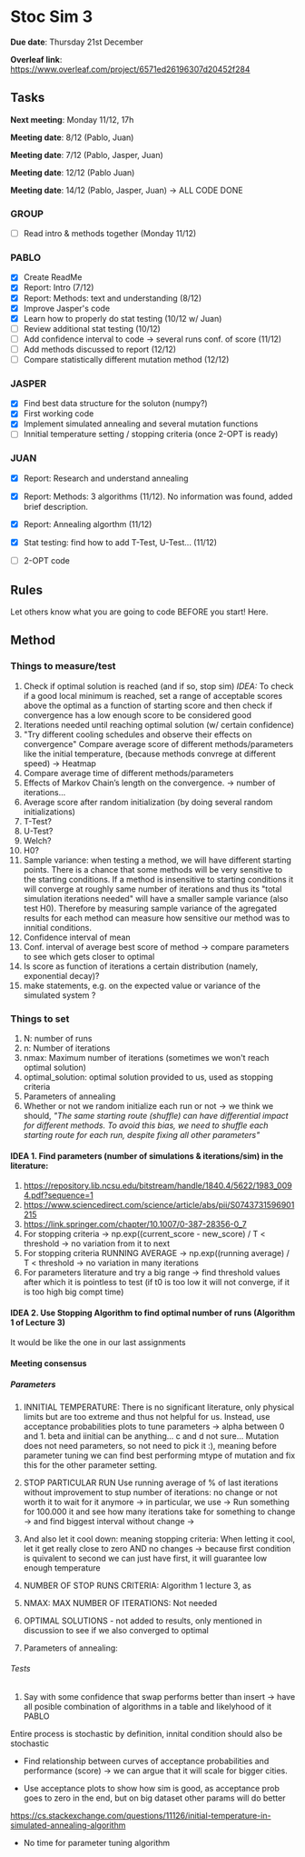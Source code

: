 # Stoc Sim 3

**Due date**:  Thursday 21st December

**Overleaf link**: https://www.overleaf.com/project/6571ed26196307d20452f284

## Tasks
**Next meeting**: Monday 11/12, 17h

**Meeting date**: 8/12 (Pablo, Juan)

**Meeting date**: 7/12 (Pablo, Jasper, Juan)

**Meeting date**: 12/12 (Pablo Juan) 

**Meeting date**: 14/12 (Pablo, Jasper, Juan) -> ALL CODE DONE 


### GROUP
- [ ] Read intro & methods together (Monday 11/12)

### PABLO
- [X] Create ReadMe
- [X] Report: Intro (7/12)
- [X] Report: Methods: text and understanding (8/12)
- [X] Improve Jasper's code
- [X] Learn how to properly do stat testing (10/12 w/ Juan)
- [ ] Review additional stat testing (10/12)
- [ ] Add confidence interval to code -> several runs conf. of score (11/12)
- [ ] Add methods discussed to report (12/12)
- [ ] Compare statistically different mutation method (12/12)

### JASPER
- [X] Find best data structure for the soluton (numpy?)
- [X] First working code
- [X] Implement simulated annealing and several mutation functions
- [ ] Innitial temperature setting / stopping criteria (once 2-OPT is ready)

 ### JUAN
- [X] Report: Research and understand annealing 
- [X] Report: Methods: 3 algorithms (11/12). No information was found, added brief description.
- [X] Report: Annealing algorthm (11/12)
- [X] Stat testing: find how to add T-Test, U-Test... (11/12)
- [ ] 2-OPT code


## Rules
Let others know what you are going to code BEFORE you start! Here.

## Method

### Things to measure/test
1. Check if optimal solution is reached (and if so, stop sim)
  *IDEA:* To check if a good local minimum is reached, set a range of acceptable scores above the optimal as a function of starting score and then check if convergence has a low enough score to be considered good
3. Iterations needed until reaching optimal solution (w/ certain confidence)
4. "Try different cooling schedules and observe their effects on convergence" Compare average score of different methods/parameters like the initial temperature, (because methods convrege at different speed) -> Heatmap
5. Compare average time of different methods/parameters
6. Effects of Markov Chain’s length on the convergence. -> number of iterations...
7. Average score after random initialization (by doing several random initializations)
8. T-Test?
9. U-Test?
10. Welch?
11. H0?
12. Sample variance: when testing a method, we will have different starting points. There is a chance that some methods will be very sensitive to the starting conditions. If a method is insensitive to starting conditions it will converge at roughly same number of iterations and thus its "total simulation iterations needed" will have a smaller sample variance (also test H0). Therefore by measuring sample variance of the agregated results for each method can measure how sensitive our method was to innitial conditions.
13. Confidence interval of mean
14. Conf. interval of average best score of method -> compare parameters to see which gets closer to optimal
15. Is score as function of iterations a certain distribution (namely, exponential decay)?
16.  make statements, e.g. on the expected value or variance of the simulated system ?

### Things to set
1. N: number of runs
2. n: Number of iterations
3. nmax: Maximum number of iterations (sometimes we won't reach optimal solution)
4. optimal_solution: optimal solution provided to us, used as stopping criteria
5. Parameters of annealing
6. Whether or not we random initialize each run or not -> we think we should, *"The same starting route (shuffle) can have differential impact for different methods. To avoid this bias, we need to shuffle each starting route for each run, despite fixing all other parameters"*

#### IDEA 1. Find parameters (number of simulations & iterations/sim) in the literature:
<!--- This paper is very old, so we use significantly more iterations (epochs) than is done here, while still having significantly less computation time. I don't see what information can be useful but i might very well have missed it. In that case please enlighten me :-)
-->
1. https://repository.lib.ncsu.edu/bitstream/handle/1840.4/5622/1983_0094.pdf?sequence=1
2. https://www.sciencedirect.com/science/article/abs/pii/S0743731596901215
3. https://link.springer.com/chapter/10.1007/0-387-28356-0_7
4. For stopping criteria -> np.exp((current_score - new_score) / T < threshold -> no variation from it to next
5. For stopping criteria RUNNING AVERAGE -> np.exp((running average) / T <  threshold -> no variation in many iterations
5. For parameters literature and try a big range -> find threshold values after which it is pointless to test (if t0 is too low it will not converge, if it is too high big compt time)

#### IDEA 2. Use Stopping Algorithm to find optimal number of runs (Algorithm 1 of Lecture 3)
It would be like the one in our last assignments



#### Meeting consensus
##### Parameters
1. INNITIAL TEMPERATURE: There is no significant literature, only physical limits but are too extreme and thus not helpful for us. Instead, use acceptance probabilities plots to tune parameters -> alpha between 0 and 1. beta and iinitial can be anything...  c and d not sure...
Mutation does not need parameters, so not need to pick it :), meaning before parameter tuning we can find best performing mtype of mutation and fix this for the other parameter setting.

3. STOP PARTICULAR RUN Use running average of % of last iterations without improvement to stup number of iterations: no change or not worth it to wait for it anymore -> in particular, we use -> Run something for 100.000 it and see how many iterations take for something to change -> and find biggest interval without change
-> 

4. And also let it cool down: meaning stopping criteria: When letting it cool, let it get really close to zero AND no changes -> because first condition is quivalent to second we can just have first, it will guarantee low enough temperature

5. NUMBER OF STOP RUNS CRITERIA: Algorithm 1 lecture 3, as

6. NMAX: MAX NUMBER OF ITERATIONS: Not needed

7. OPTIMAL SOLUTIONS - not added to results, only mentioned in discussion to see if we also converged to optimal
8. Parameters of annealing:

###### Tests
1. Say with some confidence that swap performs better than insert -> have all posible combination of algorithms in a table and likelyhood of it
PABLO

Entire process is stochastic by definition, innital condition should also be stochastic


- Find relationship between curves of acceptance probabilities and performance (score) -> we can argue that it will scale for bigger cities.

- Use acceptance plots to show how sim is good, as acceptance prob goes to zero in the end, but on big dataset other params will do better

https://cs.stackexchange.com/questions/11126/initial-temperature-in-simulated-annealing-algorithm

- No time for parameter tuning algorithm 
  

